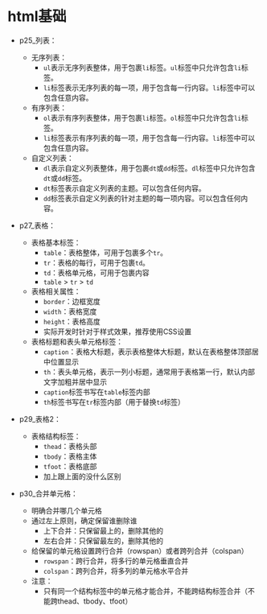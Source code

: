 # html基础

- p25_列表：
    - 无序列表：
        - `ul`表示无序列表整体，用于包裹`li`标签。`ul`标签中只允许包含`li`标签。
        - `li`标签表示无序列表的每一项，用于包含每一行内容。`li`标签中可以包含任意内容。
    - 有序列表：
        - `ol`表示有序列表整体，用于包裹`li`标签。`ol`标签中只允许包含`li`标签。
        - `li`标签表示有序列表的每一项，用于包含每一行内容。`li`标签中可以包含任意内容。
    - 自定义列表：
        - `dl`表示自定义列表整体，用于包裹`dt`或`dd`标签。`dl`标签中只允许包含`dt`或`dd`标签。
        - `dt`标签表示自定义列表的主题。可以包含任何内容。
        - `dd`标签表示自定义列表的针对主题的每一项内容。可以包含任何内容。

- p27_表格：
    - 表格基本标签：
        - `table`：表格整体，可用于包裹多个`tr`。
        - `tr`：表格的每行，可用于包裹`td`。
        - `td`：表格单元格，可用于包裹内容
        - `table` > `tr` > `td`
    - 表格相关属性：
        - `border`：边框宽度
        - `width`：表格宽度
        - `height`：表格高度
        - 实际开发时针对于样式效果，推荐使用CSS设置
    - 表格标题和表头单元格标签：
        - `caption`：表格大标题，表示表格整体大标题，默认在表格整体顶部居中位置显示
        - `th`：表头单元格，表示一列小标题，通常用于表格第一行，默认内部文字加粗并居中显示
        - `caption`标签书写在`table`标签内部
        - `th`标签书写在`tr`标签内部（用于替换`td`标签）
- p29_表格2：
    - 表格结构标签：
        - `thead`：表格头部
        - `tbody`：表格主体
        - `tfoot`：表格底部
        - 加上跟上面的没什么区别
- p30_合并单元格：
    - 明确合并哪几个单元格
    - 通过左上原则，确定保留谁删除谁
        - 上下合并：只保留最上的，删除其他的
        - 左右合并：只保留最左的，删除其他的
    - 给保留的单元格设置跨行合并（rowspan）或者跨列合并（colspan）
        - `rowspan`：跨行合并，将多行的单元格垂直合并
        - `colspan`：跨列合并，将多列的单元格水平合并
    - 注意：
        - 只有同一个结构标签中的单元格才能合并，不能跨结构标签合并（不能跨thead、tbody、tfoot）